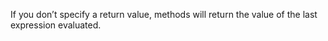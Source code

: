 If you don’t specify a return value, methods will return the value of the last expression evaluated.

